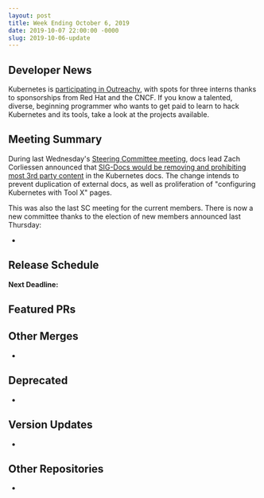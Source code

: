 ```yaml
---
layout: post
title: Week Ending October 6, 2019
date: 2019-10-07 22:00:00 -0000
slug: 2019-10-06-update
---
```


## Developer News

Kubernetes is [participating in Outreachy](), with spots for three interns thanks to sponsorships from Red Hat and the CNCF.  If you know a talented, diverse, beginning programmer who wants to get paid to learn to hack Kubernetes and its tools, take a look at the projects available.

## Meeting Summary

During last Wednesday's [Steering Committee meeting](https://docs.google.com/document/d/1qazwMIHGeF3iUh5xMJIJ6PDr-S3bNkT8tNLRkSiOkOU/edit#), docs lead Zach Corliessen announced that [SIG-Docs would be removing and prohibiting most 3rd party content](https://github.com/kubernetes/website/issues/15576) in the Kubernetes docs.  The change intends to prevent duplication of external docs, as well as proliferation of "configuring Kubernetes with Tool X" pages.

This was also the last SC meeting for the current members.  There is now a new committee thanks to the election of new members announced last Thursday:

*


## Release Schedule

**Next Deadline:**


## Featured PRs


## Other Merges

*

## Deprecated

*

## Version Updates

*

## Other Repositories

*
